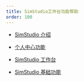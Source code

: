 ```yaml
---
title: SimStudio工作台功能帮助
order: 100
---
```


* [SimStudio 介绍](./introSimStudio/index.md)

* [个人中心功能](./center/index.md)

* [SimStudio 工作台](./workbench/index.md)

* [SimStudio 基础功能](./basic/index.md)
  